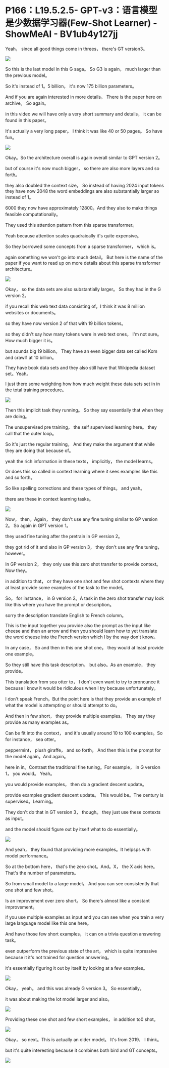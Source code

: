 # P166：L19.5.2.5- GPT-v3：语言模型是少数据学习器(Few-Shot Learner) - ShowMeAI - BV1ub4y127jj

Yeah， since all good things come in threes， there's GT version3。



![](img/5c97e797eb276b22884bbde947e236d3_1.png)

So this is the last model in this G saga。 So G3 is again， much larger than the previous model。

 So it's instead of 1。5 billion， it's now 175 billion parameters。

 And if you are again interested in more details。 There is the paper here on archive。 So again。

 in this video we will have only a very short summary and details， it can be found in this paper。

 It's actually a very long paper。 I think it was like 40 or 50 pages。 So have fun。



![](img/5c97e797eb276b22884bbde947e236d3_3.png)

Okay。So the architecture overall is again overall similar to GPT version 2。

 but of course it's now much bigger， so there are also more layers and so forth。

 they also doubled the context size。 So instead of having 2024 input tokens they have now 2048 the word embeddings are also substantially larger so instead of 1。

6000 they now have approximately 12800。And they also to make things feasible computationally。

They used this attention pattern from this sparse transformer。

 Yeah because attention scales quadraically it's quite expensive。

 So they borrowed some concepts from a sparse transformer， which is。

 again something we won't go into much detail。 But here is the name of the paper if you want to read up on more details about this sparse transformer architecture。



![](img/5c97e797eb276b22884bbde947e236d3_5.png)

Okay， so the data sets are also substantially larger。 So they had in the G version 2。

 if you recall this web text data consisting of。I think it was 8 million websites or documents。

 so they have now version 2 of that with 19 billion tokens。

 so they didn't say how many tokens were in web text ones， I'm not sure。How much bigger it is。

 but sounds big 19 billion。 They have an even bigger data set called Kom and crawl1 at 10 billion。

They have book data sets and they also still have that Wikipedia dataset set。Yeah。

 I just there some weighting how how much weight these data sets set in in the total training procedure。



![](img/5c97e797eb276b22884bbde947e236d3_7.png)

Then this implicit task they running。 So they say essentially that when they are doing。

The unsupervised pre training， the self supervised learning here。 they call that the outer loop。

 So it's just the regular training。 And they make the argument that while they are doing that because of。

 yeah the rich information in these texts， implicitly， the model learns。

Or does this so called in context learning where it sees examples like this and so forth。

 So like spelling corrections and these types of things。 and yeah。

 there are these in context learning tasks。

![](img/5c97e797eb276b22884bbde947e236d3_9.png)

Now， then。Again， they don't use any fine tuning similar to GP version 2。 So again in GPT version 1。

 they used fine tuning after the pretrain in GP version 2。

 they got rid of it and also in GP version 3， they don't use any fine tuning， however。

In GP version 2， they only use this zero shot transfer to provide context。 Now they。

 in addition to that， or they have one shot and few shot contexts where they at least provide some examples of the task to the model。

 So， for instance， in G version 2。A task in the zero shot transfer may look like this where you have the prompt or description。

 sorry the description translate English to French column。

 This is the input together you provide also the prompt as the input like cheese and then an arrow and then you should learn how to yet translate the word cheese into the French version which I by the way don't know。

In any case， So and then in this one shot one， they would at least provide one example。

 So they still have this task description， but also。As an example， they provide。

This translation from sea otter to， I don't even want to try to pronounce it because I know it would be ridiculous when I try because unfortunately。

 I don't speak French。But the point here is that they provide an example of what the model is attempting or should attempt to do。

 And then in few short， they provide multiple examples。 They say they provide as many examples as。

Can be fit into the context， and it's usually around 10 to 100 examples。So for instance， sea otter。

 peppermint， plush giraffe， and so forth。 And then this is the prompt for the model again。And again。

 here in in。Contrast the traditional fine tuning。For example， in G version 1， you would。 Yeah。

 you would provide examples， then do a gradient descent update。

 provide examples gradient descent update。 This would be。The century is supervised。Learning。

They don't do that in GT version 3， though。 they just use these contexts as input。

 and the model should figure out by itself what to do essentially。



![](img/5c97e797eb276b22884bbde947e236d3_11.png)

And yeah， they found that providing more examples。It helpsps with model performance。

 So at the bottom here， that's the zero shot。And。X， the X axis here。 That's the number of parameters。

 So from small model to a large model。 And you can see consistently that one shot and few shot。

Is an improvement over  zero short。 So there's almost like a constant improvement。

 if you use multiple examples as input and you can see when you train a very large language model like this one here。

And have those few short examples， it can on a trivia question answering task。

 even outperform the previous state of the art， which is quite impressive because it it's not trained for question answering。

 it's essentially figuring it out by itself by looking at a few examples。



![](img/5c97e797eb276b22884bbde947e236d3_13.png)

Okay， yeah。 and this was already G version 3。 So essentially。

 it was about making the lot model larger and also。



![](img/5c97e797eb276b22884bbde947e236d3_15.png)

Providing these one shot and few short examples， in addition to0 shot。



![](img/5c97e797eb276b22884bbde947e236d3_17.png)

Okay， so next。This is actually an older model。 It's from 2019， I think。

 but it's quite interesting because it combines both bird and GT concepts。



![](img/5c97e797eb276b22884bbde947e236d3_19.png)
